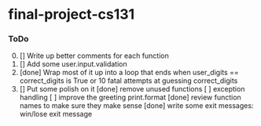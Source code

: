 # final-project-cs131

### ToDo
0.  [] Write up better comments for each function
1.  [] Add some user.input.validation
2.  [done] Wrap most of it up into a loop that
            ends when user_digits == correct_digits is True
            or 10 fatal attempts at guessing correct_digits
3.  [] Put some polish on it
            [done] remove unused functions
            [ ] exception handling
            [ ] improve the greeting print.format
            [done] review function names to make sure they make sense
            [done] write some exit messages: win/lose exit message
